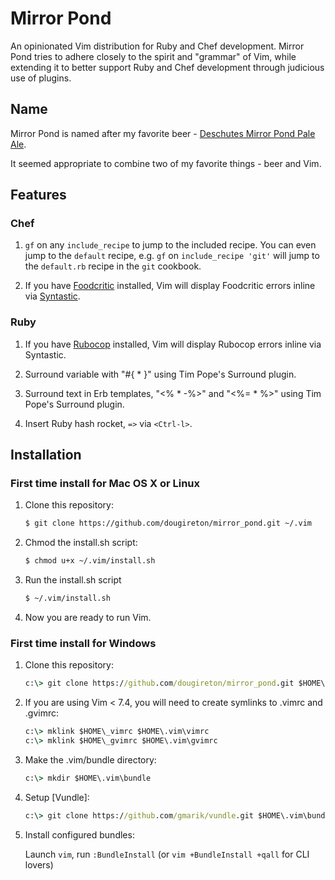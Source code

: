 # Mirror Pond
An opinionated Vim distribution for Ruby and Chef development. Mirror Pond tries
to adhere closely to the spirit and "grammar" of Vim, while extending it to
better support Ruby and Chef development through judicious use of plugins.

## Name
Mirror Pond is named after my favorite beer - [Deschutes Mirror Pond Pale
Ale](http://www.deschutesbrewery.com/brew/mirror-pond-pale-ale).

It seemed appropriate to combine two of my favorite things - beer and Vim.

## Features
### Chef
1. `gf` on any `include_recipe` to jump to the included recipe.
    You can even jump to the `default` recipe, e.g. `gf` on `include_recipe
    'git'` will jump to the `default.rb` recipe in the `git` cookbook.

2. If you have [Foodcritic](http://acrmp.github.io/foodcritic/) installed, Vim
   will display Foodcritic errors inline via [Syntastic](https://github.com/scrooloose/syntastic).

### Ruby
1. If you have [Rubocop](https://github.com/bbatsov/rubocop) installed, Vim will display Rubocop errors inline via
   Syntastic.

2. Surround variable with "#{ * }" using Tim Pope's Surround plugin.

3. Surround text in Erb templates, "<% * -%>" and "<%= * %>"  using Tim Pope's Surround plugin.

4. Insert Ruby hash rocket, `=>` via `<Ctrl-l>`.

## Installation
### First time install for Mac OS X or Linux
1. Clone this repository:

    ```sh
    $ git clone https://github.com/dougireton/mirror_pond.git ~/.vim
    ```

2. Chmod the install.sh script:

    ```sh
    $ chmod u+x ~/.vim/install.sh
    ```

3. Run the install.sh script

    ```sh
    $ ~/.vim/install.sh
    ```

4. Now you are ready to run Vim.

### First time install for Windows
1. Clone this repository:

    ```bat
    c:\> git clone https://github.com/dougireton/mirror_pond.git $HOME\.vim
    ```

2. If you are using Vim < 7.4, you will need to create symlinks
   to .vimrc and .gvimrc:

    ```bat
    c:\> mklink $HOME\_vimrc $HOME\.vim\vimrc
    c:\> mklink $HOME\_gvimrc $HOME\.vim\gvimrc
    ```

3. Make the .vim/bundle directory:
    ```bat
    c:\> mkdir $HOME\.vim\bundle
    ```

4. Setup [Vundle]:

     ```bat
    c:\> git clone https://github.com/gmarik/vundle.git $HOME\.vim\bundle\vundle
     ```

5. Install configured bundles:

    Launch `vim`, run `:BundleInstall` 
    (or `vim +BundleInstall +qall` for CLI lovers)
